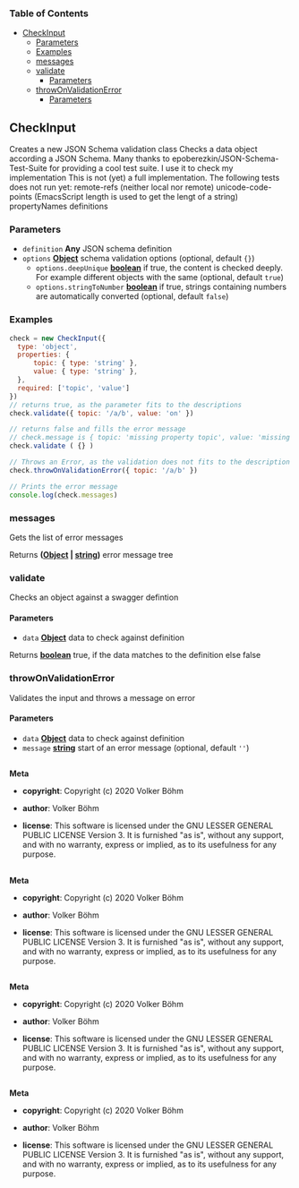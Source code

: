 <!-- Generated by documentation.js. Update this documentation by updating the source code. -->

### Table of Contents

-   [CheckInput][1]
    -   [Parameters][2]
    -   [Examples][3]
    -   [messages][4]
    -   [validate][5]
        -   [Parameters][6]
    -   [throwOnValidationError][7]
        -   [Parameters][8]

## CheckInput

Creates a new JSON Schema validation class
Checks a data object according a JSON Schema.
Many thanks to epoberezkin/JSON-Schema-Test-Suite for providing a cool test suite.
I use it to check my implementation
This is not (yet) a full implementation. The following tests does not run yet:
remote-refs (neither local nor remote)
unicode-code-points (EmacsScript length is used to get the lengt of  a string)
propertyNames
definitions

### Parameters

-   `definition` **Any** JSON schema definition
-   `options` **[Object][9]** schema validation options (optional, default `{}`)
    -   `options.deepUnique` **[boolean][10]** if true, the content is checked deeply. For example different objects with the same (optional, default `true`)
    -   `options.stringToNumber` **[boolean][10]** if true, strings containing numbers are automatically  converted (optional, default `false`)

### Examples

```javascript
check = new CheckInput({
  type: 'object',
  properties: {
      topic: { type: 'string' },
      value: { type: 'string' },
  },
  required: ['topic', 'value']
})
// returns true, as the parameter fits to the descriptions
check.validate({ topic: '/a/b', value: 'on' })

// returns false and fills the error message
// check.message is { topic: 'missing property topic', value: 'missing property value' }
check.validate ( {} )

// Throws an Error, as the validation does not fits to the description
check.throwOnValidationError({ topic: '/a/b' })

// Prints the error message
console.log(check.messages)
```

### messages

Gets the list of error messages

Returns **([Object][9] \| [string][11])** error message tree

### validate

Checks an object against a swagger defintion

#### Parameters

-   `data` **[Object][9]** data to check against definition

Returns **[boolean][10]** true, if the data matches to the definition else false

### throwOnValidationError

Validates the input and throws a message on error

#### Parameters

-   `data` **[Object][9]** data to check against definition
-   `message` **[string][11]** start of an error message (optional, default `''`)

## 

**Meta**

-   **copyright**: Copyright (c) 2020 Volker Böhm

-   **author**: Volker Böhm
-   **license**: This software is licensed under the GNU LESSER GENERAL PUBLIC LICENSE Version 3. It is furnished
    "as is", without any support, and with no warranty, express or implied, as to its usefulness for
    any purpose.

## 

**Meta**

-   **copyright**: Copyright (c) 2020 Volker Böhm

-   **author**: Volker Böhm
-   **license**: This software is licensed under the GNU LESSER GENERAL PUBLIC LICENSE Version 3. It is furnished
    "as is", without any support, and with no warranty, express or implied, as to its usefulness for
    any purpose.

## 

**Meta**

-   **copyright**: Copyright (c) 2020 Volker Böhm

-   **author**: Volker Böhm
-   **license**: This software is licensed under the GNU LESSER GENERAL PUBLIC LICENSE Version 3. It is furnished
    "as is", without any support, and with no warranty, express or implied, as to its usefulness for
    any purpose.

## 

**Meta**

-   **copyright**: Copyright (c) 2020 Volker Böhm

-   **author**: Volker Böhm
-   **license**: This software is licensed under the GNU LESSER GENERAL PUBLIC LICENSE Version 3. It is furnished
    "as is", without any support, and with no warranty, express or implied, as to its usefulness for
    any purpose.

[1]: #checkinput

[2]: #parameters

[3]: #examples

[4]: #messages

[5]: #validate

[6]: #parameters-1

[7]: #throwonvalidationerror

[8]: #parameters-2

[9]: https://developer.mozilla.org/docs/Web/JavaScript/Reference/Global_Objects/Object

[10]: https://developer.mozilla.org/docs/Web/JavaScript/Reference/Global_Objects/Boolean

[11]: https://developer.mozilla.org/docs/Web/JavaScript/Reference/Global_Objects/String
